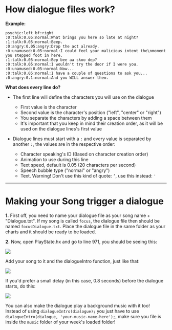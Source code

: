 # How dialogue files work?
**Example:**
```
psychic:left bf:right
:0:talk:0.05:normal:What brings you here so late at night?
:1:talk:0.05:normal:Beep.
:0:angry:0.05:angry:Drop the act already.
:0:unamused:0.05:normal:I could feel your malicious intent the\nmoment you stepped foot in here.
:1:talk:0.05:normal:Bep bee aa skoo dep?
:0:talk:0.05:normal:I wouldn't try the door if I were you.
:0:unamused:0.05:normal:Now...
:0:talk:0.05:normal:I have a couple of questions to ask you...
:0:angry:0.1:normal:And you WILL answer them.
```

**What does every line do?**
* The first line will define the characters you will use on the dialogue
  * First value is the character
  * Second value is the character's position ("left", "center" or "right")
  * You separate the characters by adding a space between them
  * It's important that you keep in mind their creation order, as it will be used on the dialogue lines's first value

* Dialogue lines must start with a `:` and every value is separated by another `:`, the values are in the respective order:
  * Character speaking's ID (Based on character creation order)
  * Animation to use during this line
  * Text speed, default is 0.05 (20 characters per second)
  * Speech bubble type ("normal" or "angry")
  * Text. Warning! Don't use this kind of quote: `’`, use this instead: `'`
______________________________________

# Making your Song trigger a dialogue
**1.** First off, you need to name your dialogue file as your song name + "Dialogue.txt". If my song is called `focus`, the dialogue file then should be named `focusDialogue.txt`.
Place the dialogue file in the same folder as your charts and it should be ready to be loaded.

**2.** Now, open PlayState.hx and go to line 971, you should be seeing this:

![](https://i.imgur.com/udchEJX.png)

Add your song to it and the dialogueIntro function, just like that:

![](https://i.imgur.com/b7NCVrf.png)

If you'd prefer a small delay (in this case, 0.8 seconds) before the dialogue starts, do this:

![](https://i.imgur.com/Hop6fCg.png)

You can also make the dialogue play a background music with it too!
Instead of using `dialogueIntro(dialogue);` you just have to use `dialogueIntro(dialogue, 'your-music-name-here');`, make sure you file is inside the `music` folder of your week's loaded folder!